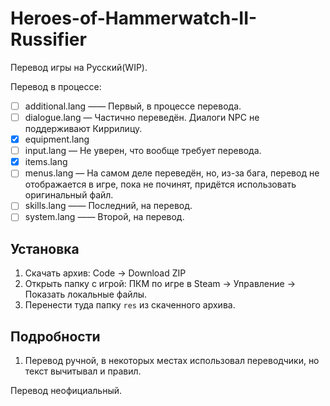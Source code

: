 # Heroes-of-Hammerwatch-II-Russifier
Перевод игры на Русский(WIP).

Перевод в процессе:
- [ ] additional.lang —— Первый, в процессе перевода.
- [ ] dialogue.lang — Частично переведён. Диалоги NPC не поддерживают Киррилицу.
- [X] equipment.lang
- [ ] input.lang — Не уверен, что вообще требует перевода.
- [X] items.lang
- [ ] menus.lang — На самом деле переведён, но, из-за бага, перевод не отображается в игре, пока не починят, придётся использовать оригинальный файл.
- [ ] skills.lang —— Последний, на перевод.
- [ ] system.lang —— Второй, на перевод.

## Установка
1. Скачать архив: Code → Download ZIP
2. Открыть папку с игрой: ПКМ по игре в Steam → Управление → Показать локальные файлы.
3. Перенести туда папку `res` из скаченного архива.

## Подробности
1. Перевод ручной, в некоторых местах использовал переводчики, но текст вычитывал и правил.

Перевод неофициальный.
